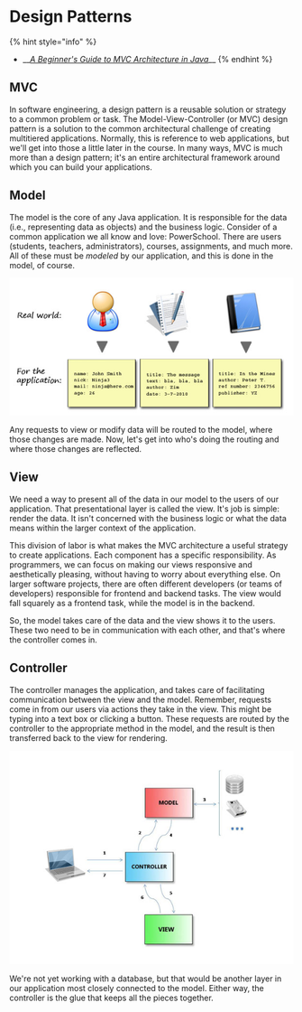 # Design Patterns

{% hint style="info" %}
* \_\_[_A Beginner's Guide to MVC Architecture in Java_](https://www.upgrad.com/blog/mvc-architecture-in-java/)\_\_
{% endhint %}

## MVC

In software engineering, a design pattern is a reusable solution or strategy to a common problem or task. The Model-View-Controller \(or MVC\) design pattern is a solution to the common architectural challenge of creating multitiered applications. Normally, this is reference to web applications, but we'll get into those a little later in the course. In many ways, MVC is much more than a design pattern; it's an entire architectural framework around which you can build your applications.

## Model

The model is the core of any Java application. It is responsible for the data \(i.e., representing data as objects\) and the business logic. Consider of a common application we all know and love: PowerSchool. There are users \(students, teachers, administrators\), courses, assignments, and much more. All of these must be _modeled_ by our application, and this is done in the model, of course.

![](../.gitbook/assets/model.jpg)

Any requests to view or modify data will be routed to the model, where those changes are made. Now, let's get into who's doing the routing and where those changes are reflected.

## View

We need a way to present all of the data in our model to the users of our application. That presentational layer is called the view. It's job is simple: render the data. It isn't concerned with the business logic or what the data means within the larger context of the application.

This division of labor is what makes the MVC architecture a useful strategy to create applications. Each component has a specific responsibility. As programmers, we can focus on making our views responsive and aesthetically pleasing, without having to worry about everything else. On larger software projects, there are often different developers \(or teams of developers\) responsible for frontend and backend tasks. The view would fall squarely as a frontend task, while the model is in the backend.

So, the model takes care of the data and the view shows it to the users. These two need to be in communication with each other, and that's where the controller comes in.

## Controller

The controller manages the application, and takes care of facilitating communication between the view and the model. Remember, requests come in from our users via actions they take in the view. This might be typing into a text box or clicking a button. These requests are routed by the controller to the appropriate method in the model, and the result is then transferred back to the view for rendering.

![](../.gitbook/assets/controller.jpg)

We're not yet working with a database, but that would be another layer in our application most closely connected to the model. Either way, the controller is the glue that keeps all the pieces together.

